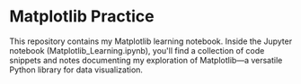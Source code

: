 # Matplotlib Practice
This repository contains my Matplotlib learning notebook. Inside the Jupyter notebook (Matplotlib_Learning.ipynb), you'll find a collection of code snippets and notes documenting my exploration of Matplotlib—a versatile Python library for data visualization.
